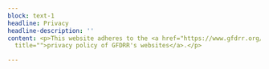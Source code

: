 ```yaml
---
block: text-1
headline: Privacy
headline-description: ''
content: <p>This website adheres to the <a href="https://www.gfdrr.org/en/privacy-policy"
  title="">privacy policy of GFDRR's websites</a>.</p>

---
```

